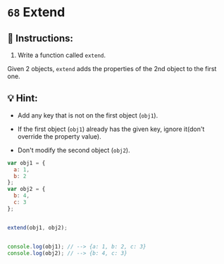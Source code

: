 # `68` Extend

## 📝 Instructions:

1. Write a function called `extend`.

Given 2 objects, `extend` adds the properties of the 2nd object to the first one.

## :bulb: Hint:

* Add any key that is not on the first object (`obj1`).

* If the first object (`obj1`) already has the given key, ignore it(don't override the property value). 

* Don't modify the second object (`obj2`).

```Javascript
var obj1 = {
  a: 1,
  b: 2
};
var obj2 = {
  b: 4,
  c: 3
};


extend(obj1, obj2);


console.log(obj1); // --> {a: 1, b: 2, c: 3}
console.log(obj2); // --> {b: 4, c: 3}
```